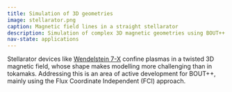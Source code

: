 ```yaml
---
title: Simulation of 3D geometries
image: stellarator.png
caption: Magnetic field lines in a straight stellarator
description: Simulation of complex 3D magnetic geometries using BOUT++
nav-state: applications
---
```


Stellarator devices like [Wendelstein 7-X](http://www.ipp.mpg.de/w7x) confine plasmas in a twisted 3D magnetic field,
whose shape makes modelling more challenging than in tokamaks. Addressing this is an area of active development for BOUT++,
mainly using the Flux Coordinate Independent (FCI) approach.



